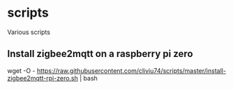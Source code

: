 # scripts
Various scripts

## Install zigbee2mqtt on a raspberry pi zero

wget -O - https://raw.githubusercontent.com/cliviu74/scripts/master/install-zigbee2mqtt-rpi-zero.sh | bash
